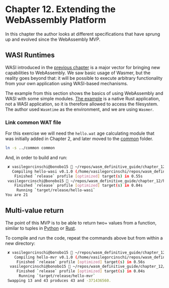 # Chapter 12. Extending the WebAssembly Platform

In this chapter the author looks at different specifications that have sprung up and evolved since the WebAssembly MVP.

## WASI Runtimes

WASI introduced in the [previous chapter](/chapter_11/README.md) is a major vector for bringing new capabilities to WebAssembly. We saw basic usage of Wasmer, but the reality goes beyond that: it will be possible to execute arbitrary functionality from your own application using WASI-based mechanisms.

The example from this section shows the basics of using WebAssembly and WASI with some simple modules. [The example](chapter_12/hello-wasi) is a native
Rust application, not a WASI application, so it is therefore allowed to access the filesystem. The author used `Wasmtime` as the environment, and we are using `Wasmer`.

### Link common WAT file

For this exercise we will need the `hello.wat` age calculating module that was initially added in Chapter 2, and later moved to the [common](../common) folder.

```bash
ln -s ../common common
```

And, in order to build and run:

```bash
 ✘ vasilegorcinschi@bonobo15  ~/repos/wasm_definitive_guide/chapter_12/hello-wasi   main ±  cargo build --release
   Compiling hello-wasi v0.1.0 (/home/vasilegorcinschi/repos/wasm_definitive_guide/chapter_12/hello-wasi)
    Finished `release` profile [optimized] target(s) in 0.55s
 vasilegorcinschi@bonobo15  ~/repos/wasm_definitive_guide/chapter_12/hello-wasi   main ±  cargo run --release
    Finished `release` profile [optimized] target(s) in 0.04s
     Running `target/release/hello-wasi`
You are 21
```

## Multi-value return

The point of this MVP is to be able to return two+ values from a function, similar to tuples in [Python](https://realpython.com/python-tuple/#returning-tuples-from-functions) or [Rust](https://doc.rust-lang.org/rust-by-example/primitives/tuples.html).

To compile and run the code, repeat the commands above but from within a new directory:

```bash
 ✘ vasilegorcinschi@bonobo15  ~/repos/wasm_definitive_guide/chapter_12/hello-mvr   main ±  cargo build --release
    Compiling hello-mvr v0.1.0 (/home/vasilegorcinschi/repos/wasm_definitive_guide/chapter_12/hello-mvr)
     Finished `release` profile [optimized] target(s) in 0.56s
  vasilegorcinschi@bonobo15  ~/repos/wasm_definitive_guide/chapter_12/hello-mvr   main ±  cargo run --release
     Finished `release` profile [optimized] target(s) in 0.04s
      Running `target/release/hello-mvr`
 Swapping 13 and 43 produces 43 and -371436560.
```
